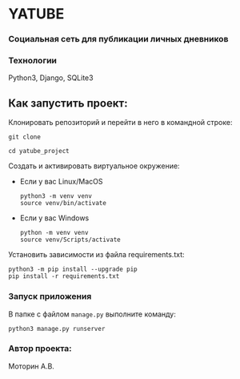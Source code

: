 ﻿# YATUBE

### Социальная сеть для публикации личных дневников

### Технологии 
Python3, Django, SQLite3

## Как запустить проект:

Клонировать репозиторий и перейти в него в командной строке:

```
git clone
```

```
cd yatube_project
```

Cоздать и активировать виртуальное окружение:

* Если у вас Linux/MacOS

    ```
    python3 -m venv venv
    source venv/bin/activate
    ```

* Если у вас Windows

    ```
    python -m venv venv
    source venv/Scripts/activate
    ```

Установить зависимости из файла requirements.txt:

```
python3 -m pip install --upgrade pip
pip install -r requirements.txt
```
### Запуск приложения
В папке с файлом `manage.py` выполните команду: 

```
python3 manage.py runserver
``` 

### Автор проекта:

Моторин А.В.
